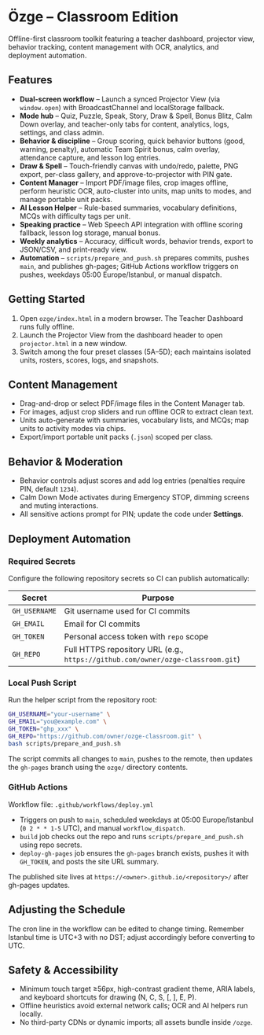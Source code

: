 # Özge – Classroom Edition

Offline-first classroom toolkit featuring a teacher dashboard, projector view, behavior tracking, content management with OCR, analytics, and deployment automation.

## Features

- **Dual-screen workflow** – Launch a synced Projector View (via `window.open`) with BroadcastChannel and localStorage fallback.
- **Mode hub** – Quiz, Puzzle, Speak, Story, Draw & Spell, Bonus Blitz, Calm Down overlay, and teacher-only tabs for content, analytics, logs, settings, and class admin.
- **Behavior & discipline** – Group scoring, quick behavior buttons (good, warning, penalty), automatic Team Spirit bonus, calm overlay, attendance capture, and lesson log entries.
- **Draw & Spell** – Touch-friendly canvas with undo/redo, palette, PNG export, per-class gallery, and approve-to-projector with PIN gate.
- **Content Manager** – Import PDF/image files, crop images offline, perform heuristic OCR, auto-cluster into units, map units to modes, and manage portable unit packs.
- **AI Lesson Helper** – Rule-based summaries, vocabulary definitions, MCQs with difficulty tags per unit.
- **Speaking practice** – Web Speech API integration with offline scoring fallback, lesson log storage, manual bonus.
- **Weekly analytics** – Accuracy, difficult words, behavior trends, export to JSON/CSV, and print-ready view.
- **Automation** – `scripts/prepare_and_push.sh` prepares commits, pushes `main`, and publishes gh-pages; GitHub Actions workflow triggers on pushes, weekdays 05:00 Europe/Istanbul, or manual dispatch.

## Getting Started

1. Open `ozge/index.html` in a modern browser. The Teacher Dashboard runs fully offline.
2. Launch the Projector View from the dashboard header to open `projector.html` in a new window.
3. Switch among the four preset classes (5A–5D); each maintains isolated units, rosters, scores, logs, and snapshots.

## Content Management

- Drag-and-drop or select PDF/image files in the Content Manager tab.
- For images, adjust crop sliders and run offline OCR to extract clean text.
- Units auto-generate with summaries, vocabulary lists, and MCQs; map units to activity modes via chips.
- Export/import portable unit packs (`.json`) scoped per class.

## Behavior & Moderation

- Behavior controls adjust scores and add log entries (penalties require PIN, default `1234`).
- Calm Down Mode activates during Emergency STOP, dimming screens and muting interactions.
- All sensitive actions prompt for PIN; update the code under **Settings**.

## Deployment Automation

### Required Secrets

Configure the following repository secrets so CI can publish automatically:

| Secret | Purpose |
| --- | --- |
| `GH_USERNAME` | Git username used for CI commits |
| `GH_EMAIL` | Email for CI commits |
| `GH_TOKEN` | Personal access token with `repo` scope |
| `GH_REPO` | Full HTTPS repository URL (e.g., `https://github.com/owner/ozge-classroom.git`) |

### Local Push Script

Run the helper script from the repository root:

```bash
GH_USERNAME="your-username" \
GH_EMAIL="you@example.com" \
GH_TOKEN="ghp_xxx" \
GH_REPO="https://github.com/owner/ozge-classroom.git" \
bash scripts/prepare_and_push.sh
```

The script commits all changes to `main`, pushes to the remote, then updates the `gh-pages` branch using the `ozge/` directory contents.

### GitHub Actions

Workflow file: `.github/workflows/deploy.yml`

- Triggers on push to `main`, scheduled weekdays at 05:00 Europe/Istanbul (`0 2 * * 1-5` UTC), and manual `workflow_dispatch`.
- `build` job checks out the repo and runs `scripts/prepare_and_push.sh` using repo secrets.
- `deploy-gh-pages` job ensures the `gh-pages` branch exists, pushes it with `GH_TOKEN`, and posts the site URL summary.

The published site lives at `https://<owner>.github.io/<repository>/` after gh-pages updates.

## Adjusting the Schedule

The cron line in the workflow can be edited to change timing. Remember Istanbul time is UTC+3 with no DST; adjust accordingly before converting to UTC.

## Safety & Accessibility

- Minimum touch target ≥56px, high-contrast gradient theme, ARIA labels, and keyboard shortcuts for drawing (N, C, S, [, ], E, P).
- Offline heuristics avoid external network calls; OCR and AI helpers run locally.
- No third-party CDNs or dynamic imports; all assets bundle inside `/ozge`.

